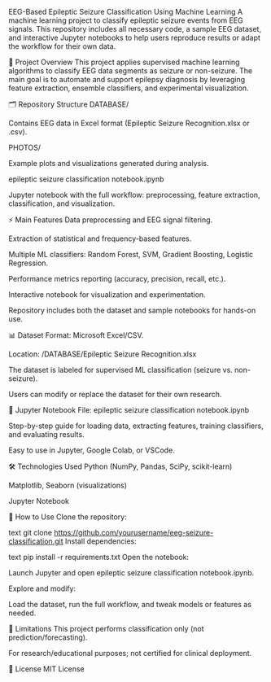 EEG-Based Epileptic Seizure Classification Using Machine Learning
A machine learning project to classify epileptic seizure events from EEG signals. This repository includes all necessary code, a sample EEG dataset, and interactive Jupyter notebooks to help users reproduce results or adapt the workflow for their own data.

🚀 Project Overview
This project applies supervised machine learning algorithms to classify EEG data segments as seizure or non-seizure. The main goal is to automate and support epilepsy diagnosis by leveraging feature extraction, ensemble classifiers, and experimental visualization.

🗂️ Repository Structure
DATABASE/

Contains EEG data in Excel format (Epileptic Seizure Recognition.xlsx or .csv).

PHOTOS/

Example plots and visualizations generated during analysis.

epileptic seizure classification notebook.ipynb

Jupyter notebook with the full workflow: preprocessing, feature extraction, classification, and visualization.

⚡ Main Features
Data preprocessing and EEG signal filtering.

Extraction of statistical and frequency-based features.

Multiple ML classifiers: Random Forest, SVM, Gradient Boosting, Logistic Regression.

Performance metrics reporting (accuracy, precision, recall, etc.).

Interactive notebook for visualization and experimentation.

Repository includes both the dataset and sample notebooks for hands-on use.

📊 Dataset
Format: Microsoft Excel/CSV.

Location: /DATABASE/Epileptic Seizure Recognition.xlsx

The dataset is labeled for supervised ML classification (seizure vs. non-seizure).

Users can modify or replace the dataset for their own research.

📔 Jupyter Notebook
File: epileptic seizure classification notebook.ipynb

Step-by-step guide for loading data, extracting features, training classifiers, and evaluating results.

Easy to use in Jupyter, Google Colab, or VSCode.

🛠️ Technologies Used
Python (NumPy, Pandas, SciPy, scikit-learn)

Matplotlib, Seaborn (visualizations)

Jupyter Notebook

🚦 How to Use
Clone the repository:

text
git clone https://github.com/yourusername/eeg-seizure-classification.git
Install dependencies:

text
pip install -r requirements.txt
Open the notebook:

Launch Jupyter and open epileptic seizure classification notebook.ipynb.

Explore and modify:

Load the dataset, run the full workflow, and tweak models or features as needed.

📌 Limitations
This project performs classification only (not prediction/forecasting).

For research/educational purposes; not certified for clinical deployment.

📄 License
MIT License
